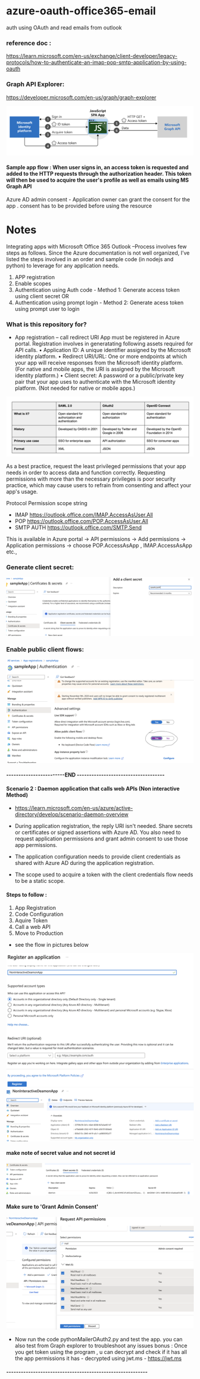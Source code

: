 # azure-oauth-office365-email
auth using OAuth and read emails from outlook

### reference doc :
https://learn.microsoft.com/en-us/exchange/client-developer/legacy-protocols/how-to-authenticate-an-imap-pop-smtp-application-by-using-oauth

### Graph API Explorer:
https://developer.microsoft.com/en-us/graph/graph-explorer


![OAuth2](/images/img1.png?raw=true "Azure OAuth2")

#### Sample app flow : When user signs in, an access token is requested and added to the HTTP requests through the authorization header. This token will then be used to acquire the user's profile as well as emails using MS Graph API

Azure AD admin consent - Application owner can grant the consent for the app .
consent has to be provided before using the resource



# Notes #

Integrating apps with Microsoft Office 365 Outlook –Process involves few steps as follows. Since the Azure documentation is not well organized, I’ve listed the steps involved in an order and sample code (in nodejs and python) to leverage for any application needs.

1.	APP registration
2.	Enable scopes
3.	Authentication using Auth code - Method 1: Generate access token using client secret 
OR 
4.	Authentication using prompt login - Method 2: Generate acess token using prompt user to login


### What is this repository for? ###

* App registration – call redirect URI
App must be registered in Azure portal. Registration involves in generatating following assets required for API calls.
•	Application ID: A unique identifier assigned by the Microsoft identity platform.
•	Redirect URI/URL: One or more endpoints at which your app will receive responses from the Microsoft identity platform. (For native and mobile apps, the URI is assigned by the Microsoft identity platform.)
•	Client secret: A password or a public/private key pair that your app uses to authenticate with the Microsoft identity platform. (Not needed for native or mobile apps.)


![SAML](/images/img2.png?raw=true "SAML")

As a best practice, request the least privileged permissions that your app needs in order to access data and function correctly. Requesting permissions with more than the necessary privileges is poor security practice, which may cause users to refrain from consenting and affect your app's usage.

Protocol	Permission scope string
* IMAP	https://outlook.office.com/IMAP.AccessAsUser.All 
* POP	https://outlook.office.com/POP.AccessAsUser.All
* SMTP AUTH	https://outlook.office.com/SMTP.Send

This is available in Azure portal -> API permissions -> Add permissions -> Application permissions -> choose  POP.AccessAsApp , IMAP.AccessAsApp etc., 

### Generate client secret:
![SECRET](/images/img5.png?raw=true "SECRET")

### Enable public client flows:
![SECRET](/images/img6.png?raw=true "SECRET")

#### ------------------------END ------------------------------------
#### Scenario 2 : Daemon application that calls web APIs (Non interactive Method) 
- https://learn.microsoft.com/en-us/azure/active-directory/develop/scenario-daemon-overview

- During application registration, the reply URI isn't needed. Share secrets or certificates or signed assertions with Azure AD. You also need to request application permissions and grant admin consent to use those app permissions.
- The application configuration needs to provide client credentials as shared with Azure AD during the application registration.
- The scope used to acquire a token with the client credentials flow needs to be a static scope.

#### Steps to follow :
1. App Registration
2. Code Configuration
3. Aquire Token
4. Call a web API
5. Move to Production

- see the flow in pictures below

![img7](/images/img7.png?raw=true "img7")
![img8](/images/img8.png?raw=true "img8")

#### make note of secret value and not secret id
![img9](/images/img9.png?raw=true "img9")

#### Make sure to 'Grant Admin Consent'
![img10](/images/img10.png?raw=true "img10")

- Now run the code pythonMailerOAuth2.py and test the app. you can also test from Graph explorer to troubleshoot any issues
bonus : Once you get token using the program , u can decrypt and check if it has all the app permissions it has - decrypted using jwt.ms - https://jwt.ms
#### ----------------------------------------------------------